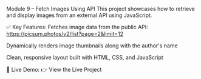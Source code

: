 Module 9 – Fetch Images Using API
This project showcases how to retrieve and display images from an external API using JavaScript.

✅ Key Features:
Fetches image data from the public API: https://picsum.photos/v2/list?page=2&limit=12

Dynamically renders image thumbnails along with the author's name

Clean, responsive layout built with HTML, CSS, and JavaScript

🔗 Live Demo:
👉 View the Live Project
